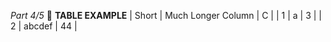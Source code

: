 *Part 4/5*
📰 **TABLE EXAMPLE**
| Short | Much Longer Column | C  |
| 1     | a                  | 3  |
| 2     | abcdef             | 44 |
